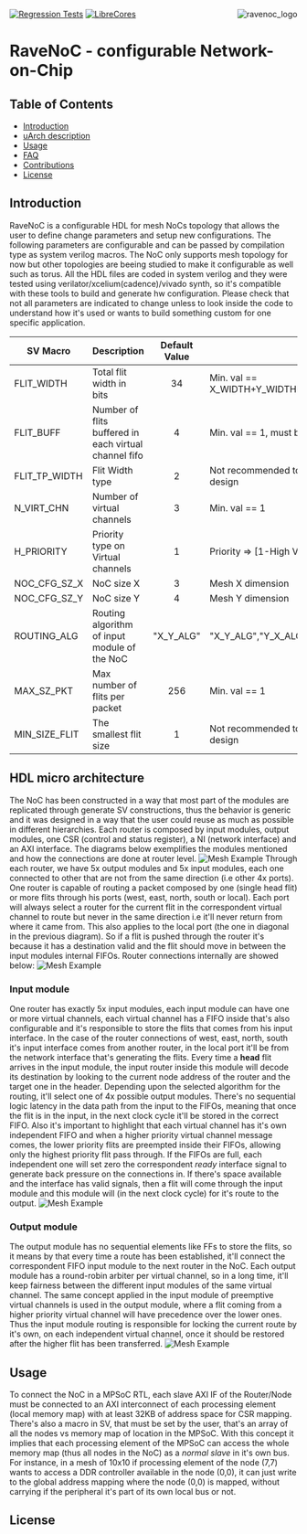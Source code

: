 [![Regression Tests](https://github.com/aignacio/ravenoc/actions/workflows/regression.yaml/badge.svg)](https://github.com/aignacio/ravenoc/actions/workflows/regression.yaml) [![LibreCores](https://www.librecores.org/aignacio/ravenoc/badge.svg?style=flat)](https://www.librecores.org/aignacio/ravenoc)
<img align="right" alt="ravenoc_logo" src="docs/img/ravenoc_readme.svg"/>

# RaveNoC - configurable Network-on-Chip
## Table of Contents
* [Introduction](#intro)
* [uArch description](#uarch)
* [Usage](#usg)
* [FAQ](#faq)
* [Contributions](#contrib)
* [License](#lic)

## <a name="intro"></a> Introduction
RaveNoC is a configurable HDL for mesh NoCs topology that allows the user to define change parameters and setup new configurations. The following parameters are configurable and can be passed by compilation type as system verilog macros. The NoC only supports mesh topology for now but other topologies are beeing studied to make it configurable as well such as torus. All the HDL files are coded in system verilog and they were tested using verilator/xcelium(cadence)/vivado synth, so it's compatible with these tools to build and generate hw configuration. Please check that not all parameters are indicated to change unless to look inside the code to understand how it's used or wants to build something custom for one specific application.

| SV Macro      | Description                                           | Default Value | Range                                               |
|---------------|-------------------------------------------------------|:-------------:|-----------------------------------------------------|
| FLIT_WIDTH    | Total flit width in bits                              |       34      | Min. val == X_WIDTH+Y_WIDTH+PKT_WIDTH+FLIT_TP_WIDTH |
| FLIT_BUFF     | Number of flits buffered in each virtual channel fifo |       4       | Min. val == 1, must be power of 2                   |
| FLIT_TP_WIDTH | Flit Width type                                       |       2       | Not recommended to change unless change the design  |
| N_VIRT_CHN    | Number of virtual channels                            |       3       | Min. val == 1                                       |
| H_PRIORITY    | Priority type on Virtual channels                     |       1       | Priority => [1-High VC ID] / [0-Low VC ID]          |
| NOC_CFG_SZ_X  | NoC size X                                            |       3       | Mesh X dimension                                    |
| NOC_CFG_SZ_Y  | NoC size Y                                            |       4       | Mesh Y dimension                                    |
| ROUTING_ALG   | Routing algorithm of input module of the NoC          |   "X_Y_ALG"   | "X_Y_ALG","Y_X_ALG"                                 |
| MAX_SZ_PKT    | Max number of flits per packet                        |      256      | Min. val == 1                                       |
| MIN_SIZE_FLIT | The smallest flit size                                |       1       | Not recommended to change unless change the design  |

## <a name="uarch"></a> HDL micro architecture
The NoC has been constructed in a way that most part of the modules are replicated through generate SV constructions, thus the behavior is generic and it was designed in a way that the user could reuse as much as possible in different hierarchies. Each router is composed by input modules, output modules, one CSR (control and status register), a NI (network interface) and an AXI interface. The diagrams below exemplifies the modules mentioned and how the connections are done at router level.
![Mesh Example](docs/img/router_diag.svg)
Through each router, we have 5x output modules and 5x input modules, each one connected to other that are not from the same direction (i.e other 4x ports). One router is capable of routing a packet composed by one (single head flit) or more flits through his ports (west, east, north, south or local). Each port will always select a router for the current flit in the correspondent virtual channel to route but never in the same direction i.e it'll never return from where it came from. This also applies to the local port (the one in diagonal in the previous diagram). So if a flit is pushed through the router it's because it has a destination valid and the flit should move in between the input modules internal FIFOs. Router connections internally are showed below:
![Mesh Example](docs/img/router_int_con.svg)
### <a name="inmod"></a> Input module
One router has exactly 5x input modules, each input module can have one or more virtual channels, each virtual channel has a FIFO inside that's also configurable and it's responsible to store the flits that comes from his input interface. In the case of the router connections of west, east, north, south it's input interface comes from another router, in the local port it'll be from the network interface that's generating the flits. Every time a **head** flit arrives in the input module, the input router inside this module will decode its destination by looking to the current node address of the router and the target one in the header. Depending upon the selected algorithm for the routing, it'll select one of 4x possible output modules. There's no sequential logic latency in the data path from the input to the FIFOs, meaning that once the flit is in the input, in the next clock cycle it'll be stored in the correct FIFO. Also it's important to highlight that each virtual channel has it's own independent FIFO and when a higher priority virtual channel message comes, the lower priority flits are preempted inside their FIFOs, allowing only the highest priority flit pass through. If the FIFOs are full, each independent one will set zero the correspondent *ready* interface signal to generate back pressure on the connections in. If there's space available and the interface has valid signals, then a flit will come through the input module and this module will (in the next clock cycle) for it's route to the output.
![Mesh Example](docs/img/in_mod.svg)
### <a name="outmod"></a> Output module
The output module has no sequential elements like FFs to store the flits, so it means by that every time a route has been established, it'll connect the correspondent FIFO input module to the next router in the NoC. Each output module has a round-robin arbiter per virtual channel, so in a long time, it'll keep fairness between the different input modules of the same virtual channel. The same concept applied in the input module of preemptive virtual channels is used in the output module, where a flit coming from a higher priority virtual channel will have precedence over the lower ones. Thus the input module routing is responsible for locking the current route by it's own, on each independent virtual channel, once it should be restored after the higher flit has been transferred. 
![Mesh Example](docs/img/out_mod.svg)

## <a name="usg"></a> Usage
To connect the NoC in a MPSoC RTL, each slave AXI IF of the Router/Node must be connected to an AXI interconnect of each processing element (local memory map) with at least 32KB of address space for CSR mapping. There's also a macro in SV, that must be set by the user, that's an array of all the nodes vs memory map of location in the MPSoC. With this concept it implies that each processing element of the MPSoC can access the whole memory map (thus all nodes in the NoC) as a *normal slave* in it's own bus. For instance, in a mesh of 10x10 if processing element of the node (7,7) wants to access a DDR controller available in the node (0,0), it can just write to the global address mapping where the node (0,0) is mapped, without carrying if the peripheral it's part of its own local bus or not.

## <a name="lic"></a> License
